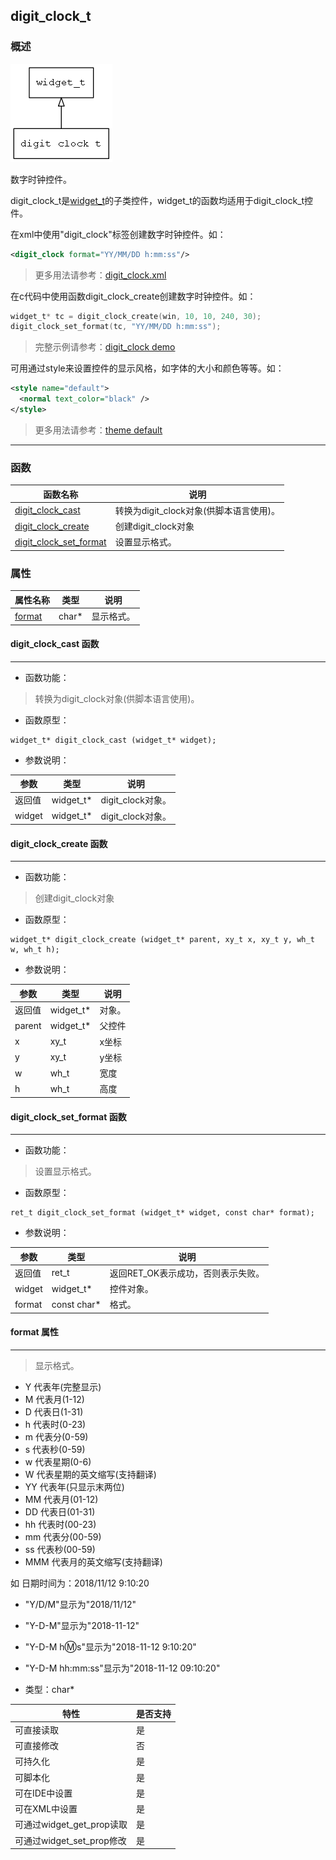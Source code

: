 ## digit\_clock\_t
### 概述
![image](images/digit_clock_t_0.png)

 数字时钟控件。

 digit\_clock\_t是[widget\_t](widget_t.md)的子类控件，widget\_t的函数均适用于digit\_clock\_t控件。

 在xml中使用"digit\_clock"标签创建数字时钟控件。如：

 ```xml
 <digit_clock format="YY/MM/DD h:mm:ss"/>
 ```

 > 更多用法请参考：[digit\_clock.xml](
 https://github.com/zlgopen/awtk/blob/master/demos/assets/default/raw/ui/digit_clock.xml)

 在c代码中使用函数digit\_clock\_create创建数字时钟控件。如：

 ```c
 widget_t* tc = digit_clock_create(win, 10, 10, 240, 30);
 digit_clock_set_format(tc, "YY/MM/DD h:mm:ss");
 ```

 > 完整示例请参考：[digit\_clock demo](
 https://github.com/zlgopen/awtk-c-demos/blob/master/demos/digit_clock.c)

 可用通过style来设置控件的显示风格，如字体的大小和颜色等等。如：

 ```xml
 <style name="default">
   <normal text_color="black" />
 </style>
 ```

 > 更多用法请参考：[theme default](
 https://github.com/zlgopen/awtk/blob/master/demos/assets/default/raw/styles/default.xml#L138)


----------------------------------
### 函数
<p id="digit_clock_t_methods">

| 函数名称 | 说明 | 
| -------- | ------------ | 
| <a href="#digit_clock_t_digit_clock_cast">digit\_clock\_cast</a> | 转换为digit_clock对象(供脚本语言使用)。 |
| <a href="#digit_clock_t_digit_clock_create">digit\_clock\_create</a> | 创建digit_clock对象 |
| <a href="#digit_clock_t_digit_clock_set_format">digit\_clock\_set\_format</a> | 设置显示格式。 |
### 属性
<p id="digit_clock_t_properties">

| 属性名称 | 类型 | 说明 | 
| -------- | ----- | ------------ | 
| <a href="#digit_clock_t_format">format</a> | char* | 显示格式。 |
#### digit\_clock\_cast 函数
-----------------------

* 函数功能：

> <p id="digit_clock_t_digit_clock_cast"> 转换为digit_clock对象(供脚本语言使用)。



* 函数原型：

```
widget_t* digit_clock_cast (widget_t* widget);
```

* 参数说明：

| 参数 | 类型 | 说明 |
| -------- | ----- | --------- |
| 返回值 | widget\_t* | digit\_clock对象。 |
| widget | widget\_t* | digit\_clock对象。 |
#### digit\_clock\_create 函数
-----------------------

* 函数功能：

> <p id="digit_clock_t_digit_clock_create"> 创建digit_clock对象



* 函数原型：

```
widget_t* digit_clock_create (widget_t* parent, xy_t x, xy_t y, wh_t w, wh_t h);
```

* 参数说明：

| 参数 | 类型 | 说明 |
| -------- | ----- | --------- |
| 返回值 | widget\_t* | 对象。 |
| parent | widget\_t* | 父控件 |
| x | xy\_t | x坐标 |
| y | xy\_t | y坐标 |
| w | wh\_t | 宽度 |
| h | wh\_t | 高度 |
#### digit\_clock\_set\_format 函数
-----------------------

* 函数功能：

> <p id="digit_clock_t_digit_clock_set_format"> 设置显示格式。



* 函数原型：

```
ret_t digit_clock_set_format (widget_t* widget, const char* format);
```

* 参数说明：

| 参数 | 类型 | 说明 |
| -------- | ----- | --------- |
| 返回值 | ret\_t | 返回RET\_OK表示成功，否则表示失败。 |
| widget | widget\_t* | 控件对象。 |
| format | const char* | 格式。 |
#### format 属性
-----------------------
> <p id="digit_clock_t_format"> 显示格式。

 * Y 代表年(完整显示)
 * M 代表月(1-12)
 * D 代表日(1-31)
 * h 代表时(0-23)
 * m 代表分(0-59)
 * s 代表秒(0-59)
 * w 代表星期(0-6)
 * W 代表星期的英文缩写(支持翻译)
 * YY 代表年(只显示末两位)
 * MM 代表月(01-12)
 * DD 代表日(01-31)
 * hh 代表时(00-23)
 * mm 代表分(00-59)
 * ss 代表秒(00-59)
 * MMM 代表月的英文缩写(支持翻译)

 如 日期时间为：2018/11/12 9:10:20
 * "Y/D/M"显示为"2018/11/12"
 * "Y-D-M"显示为"2018-11-12"
 * "Y-D-M h:m:s"显示为"2018-11-12 9:10:20"
 * "Y-D-M hh:mm:ss"显示为"2018-11-12 09:10:20"


* 类型：char*

| 特性 | 是否支持 |
| -------- | ----- |
| 可直接读取 | 是 |
| 可直接修改 | 否 |
| 可持久化   | 是 |
| 可脚本化   | 是 |
| 可在IDE中设置 | 是 |
| 可在XML中设置 | 是 |
| 可通过widget\_get\_prop读取 | 是 |
| 可通过widget\_set\_prop修改 | 是 |
